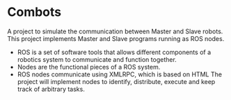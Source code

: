 # Combots
A project to simulate the communication between Master and Slave robots.
This project implements Master and Slave programs running as ROS nodes. 
- ROS is a set of software tools that allows different components of a robotics system to communicate and function together.
- Nodes are the functional pieces of a ROS system. 
- ROS nodes communicate using XMLRPC, which is based on HTML
The project will implement nodes to identify, distribute, execute and keep track of arbitrary tasks.
